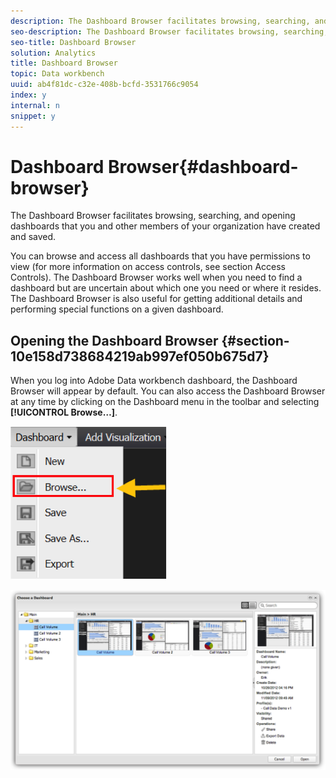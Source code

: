 ```yaml
---
description: The Dashboard Browser facilitates browsing, searching, and opening dashboards that you and other members of your organization have created and saved.
seo-description: The Dashboard Browser facilitates browsing, searching, and opening dashboards that you and other members of your organization have created and saved.
seo-title: Dashboard Browser
solution: Analytics
title: Dashboard Browser
topic: Data workbench
uuid: ab4f81dc-c32e-408b-bcfd-3531766c9054
index: y
internal: n
snippet: y
---
```


# Dashboard Browser{#dashboard-browser}

The Dashboard Browser facilitates browsing, searching, and opening dashboards that you and other members of your organization have created and saved.

 You can browse and access all dashboards that you have permissions to view (for more information on access controls, see section Access Controls). The Dashboard Browser works well when you need to find a dashboard but are uncertain about which one you need or where it resides. The Dashboard Browser is also useful for getting additional details and performing special functions on a given dashboard.

## Opening the Dashboard Browser {#section-10e158d738684219ab997ef050b675d7}

When you log into Adobe Data workbench dashboard, the Dashboard Browser will appear by default. You can also access the Dashboard Browser at any time by clicking on the Dashboard menu in the toolbar and selecting **[!UICONTROL Browse…]**.

![](assets/browse.png)

![](assets/choose_a_dashboard.png)

